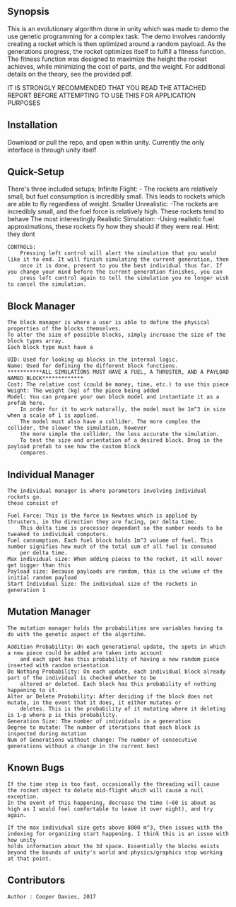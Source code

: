 ## Synopsis

This is an evolutionary algorithm done in unity which was made to demo the use genetic programming for a complex task.
The demo involves randomly creating a rocket which is then optimized around a random payload. As the generations progress, 
the rocket optimizes itself to fulfill a fitness function.
The fitness function was designed to maximize the height the rocket achieves, while minimizing the cost of parts, and the weight.
For additional details on the theory, see the provided pdf.

IT IS STRONGLY RECOMMENDED THAT YOU READ THE ATTACHED REPORT BEFORE ATTEMPTING TO USE THIS FOR APPLICATION PURPOSES

## Installation

Download or pull the repo, and open within unity. Currently the only interface is through unity itself

## Quick-Setup

There's three included setups;
	Infinite Flight:
		- The rockets are relatively small, but fuel consumption is incredibly small. This leads to
		rockets which are able to fly regardless of weight.
	Smaller Unrealistic:
		-The rockets are incredibly small, and the fuel force is relatively high. These rockets tend to behave
		The most interestingly
	Realistic Simulation:
		-Using realistic fuel approximations, these rockets fly how they should if they were real. Hint: they dont
	
	CONTROLS:
		Pressing left control will alert the simulation that you would like it to end. It will finish simulating the current generation, then
		once it is done, present to you the best individual thus far. If you change your mind before the current generation finishes, you can
		press left control again to tell the simulation you no longer wish to cancel the simulation.
	
	
## Block Manager
	The block manager is where a user is able to define the physical properties of the blocks themselves.
	To alter the size of possible blocks, simply increase the size of the block types array.
	Each block type must have a
	
	UID: Used for looking up blocks in the internal logic.
	Name: Used for defining the different block functions.
	***********ALL SIMULATIONS MUST HAVE A FUEL, A THRUSTER, AND A PAYLOAD NAMED BLOCK*************
	Cost: The relative cost (could be money, time, etc.) to use this piece
	Weight: The weight (kg) of the piece being added
	Model: You can prepare your own block model and instantiate it as a prefab here.
		In order for it to work naturally, the model must be 1m^3 in size when a scale of 1 is applied.
		The model must also have a collider. The more complex the collider, the slower the simulation, however
		the more simple the collider, the less accurate the simulation.
		To test the size and orientation of a desired block. Drag in the payload prefab to see how the custom block
		compares.
		
## Individual Manager
	The individual manager is where parameters involving individual rockets go.
	these consist of
	
	Fuel Force: This is the force in Newtons which is applied by thrusters, in the direction they are facing, per delta time.
		This delta time is processor dependant so the number needs to be tweaked to individual computers.
	Fuel consumption. Each fuel block holds 1m^3 volume of fuel. This number signifies how much of the total sum of all fuel is consumed
		per delta time.
	Max individual size: When adding pieces to the rocket, it will never get bigger than this
	Payload size: Because payloads are random, this is the volume of the initial random payload
	Start Individual Size: The individual size of the rockets in generation 1
	
## Mutation Manager
	The mutation manager holds the probabilities are variables having to do with the genetic aspect of the algortihm.
	
	Addition Probability: On each generational update, the spots in which a new piece could be added are taken into account
		and each spot has this probability of having a new random piece inserted with random orientation
	Do Nothing Probability: On each update, each individual block already part of the individual is checked whether to be
		altered or deleted. Each block has this probability of nothing happening to it.
	Alter or Delete Probability: After deciding if the block does not mutate, in the event that it does, it either mutates or
		deletes. This is the probability of it mutating where it deleting is 1-p where p is this probability.
	Generation Size: The number of individuals in a generation
	Degree to mutate: The number of iterations that each block is inspected during mutation
	Num of Generations without change: The number of consecutive generations without a change in the current best
	
	
## Known Bugs
	If the time step is too fast, occasionally the threading will cause the rocket object to delete mid-flight which will cause a null exception.
	In the event of this happening, decrease the time (~60 is about as high as I would feel comfortable to leave it over night), and try again.
	
	If the max individual size gets above 8000 m^3, then issues with the indexing for organizing start happening. I think this is an issue with how unity
	holds information about the 3d space. Essentially the blocks exists beyond the bounds of unity's world and physics/graphics stop working at that point.


## Contributors

	Author : Cooper Davies, 2017